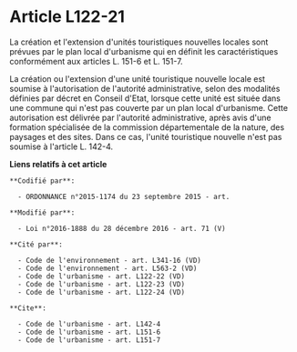 # Article L122-21

La création et l'extension d'unités touristiques nouvelles locales sont prévues par le plan local d'urbanisme qui en définit
les caractéristiques conformément aux articles L. 151-6 et L. 151-7. 

La création ou l'extension d'une unité touristique nouvelle locale est soumise à l'autorisation de l'autorité administrative,
selon des modalités définies par décret en Conseil d'Etat, lorsque cette unité est située dans une commune qui n'est pas
couverte par un plan local d'urbanisme. Cette autorisation est délivrée par l'autorité administrative, après avis d'une
formation spécialisée de la commission départementale de la nature, des paysages et des sites. Dans ce cas, l'unité
touristique nouvelle n'est pas soumise à l'article L. 142-4.

**Liens relatifs à cet article**

	**Codifié par**:

	  - ORDONNANCE n°2015-1174 du 23 septembre 2015 - art.

	**Modifié par**:

	  - Loi n°2016-1888 du 28 décembre 2016 - art. 71 (V)

	**Cité par**:

	  - Code de l'environnement - art. L341-16 (VD)
	  - Code de l'environnement - art. L563-2 (VD)
	  - Code de l'urbanisme - art. L122-22 (VD)
	  - Code de l'urbanisme - art. L122-23 (VD)
	  - Code de l'urbanisme - art. L122-24 (VD)

	**Cite**:

	  - Code de l'urbanisme - art. L142-4
	  - Code de l'urbanisme - art. L151-6
	  - Code de l'urbanisme - art. L151-7
